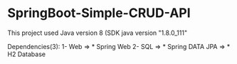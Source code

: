 # SpringBoot-Simple-CRUD-API
This project used Java version 8 (SDK java version "1.8.0_111"

Dependencies(3): 
1- Web => * Spring Web
2- SQL => * Spring DATA JPA
       => * H2 Database
